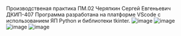 Производственая практика ПМ.02 Черяпкин Сергей Евгеньевич ДКИП-407
Программа разработана на платформе VScode с использованием ЯП Python и библиотеки tkinter.
![image](https://github.com/CheryapkinSE/PM02_Python/assets/153963700/9fcfab60-8ce4-4044-8018-fe6bb71ccbe0)
![image](https://github.com/CheryapkinSE/PM02_Python/assets/153963700/953372a5-3bf2-41b0-9daf-d38d78fa7eec)
![image](https://github.com/CheryapkinSE/PM02_Python/assets/153963700/9c761ce8-56c5-4400-a94b-c6bf72d13aeb)
![image](https://github.com/CheryapkinSE/PM02_Python/assets/153963700/a09a2c09-bc60-4b53-a030-6c3af4382e59)
